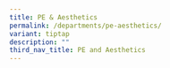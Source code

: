 ```yaml
---
title: PE & Aesthetics
permalink: /departments/pe-aesthetics/
variant: tiptap
description: ""
third_nav_title: PE and Aesthetics
---
```

<p></p>
